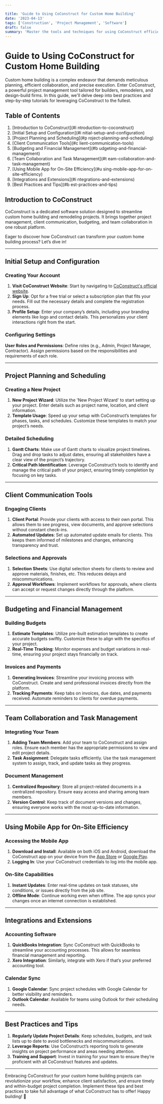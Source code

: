 ```yaml
---

title: 'Guide to Using CoConstruct for Custom Home Building'
date: '2023-04-13'
tags: ['Construction', 'Project Management', 'Software']
draft: false
summary: 'Master the tools and techniques for using CoConstruct efficiently in your custom home building projects.'
---
```


# Guide to Using CoConstruct for Custom Home Building

Custom home building is a complex endeavor that demands meticulous planning, efficient collaboration, and precise execution. Enter CoConstruct, a powerful project management tool tailored for builders, remodelers, and design-build firms. In this guide, we'll delve deep into best practices and step-by-step tutorials for leveraging CoConstruct to the fullest.

## Table of Contents

1. [Introduction to CoConstruct](#i  ntroduction-to-coconstruct)
2. [Initial Setup and Configuration](#i  nitial-setup-and-configuration)
3. [Project Planning and Scheduling](#p  roject-planning-and-scheduling)
4. [Client Communication Tools](#c  lient-communication-tools)
5. [Budgeting and Financial Management](#b  udgeting-and-financial-management)
6. [Team Collaboration and Task Management](#t  eam-collaboration-and-task-management)
7. [Using Mobile App for On-Site Efficiency](#u  sing-mobile-app-for-on-site-efficiency)
8. [Integrations and Extensions](#i  ntegrations-and-extensions)
9. [Best Practices and Tips](#b  est-practices-and-tips)

## Introduction to CoConstruct

CoConstruct is a dedicated software solution designed to streamline custom home building and remodeling projects. It brings together project management, client communication, budgeting, and team collaboration in one robust platform.

Eager to discover how CoConstruct can transform your custom home building process? Let’s dive in!

---

## Initial Setup and Configuration

### Creating Your Account

1. **Visit CoConstruct Website**: Start by navigating to [CoConstruct's official website](https://www.coconstruct.com/).
2. **Sign Up**: Opt for a free trial or select a subscription plan that fits your needs. Fill out the necessary details and complete the registration process.
3. **Profile Setup**: Enter your company’s details, including your branding elements like logo and contact details. This personalizes your client interactions right from the start.

### Configuring Settings

**User Roles and Permissions**: Define roles (e.g., Admin, Project Manager, Contractor). Assign permissions based on the responsibilities and requirements of each role.

---

## Project Planning and Scheduling

### Creating a New Project

1. **New Project Wizard**: Utilize the 'New Project Wizard' to start setting up your project. Enter details such as project name, location, and client information.
2. **Template Usage**: Speed up your setup with CoConstruct’s templates for phases, tasks, and schedules. Customize these templates to match your project’s needs.

### Detailed Scheduling

1. **Gantt Charts**: Make use of Gantt charts to visualize project timelines. Drag and drop tasks to adjust dates, ensuring all stakeholders have a clear view of the project’s trajectory.
2. **Critical Path Identification**: Leverage CoConstruct’s tools to identify and manage the critical path of your project, ensuring timely completion by focusing on key tasks.

---

## Client Communication Tools

### Engaging Clients

1. **Client Portal**: Provide your clients with access to their own portal. This allows them to see progress, view documents, and approve selections without constant check-ins.
2. **Automated Updates**: Set up automated update emails for clients. This keeps them informed of milestones and changes, enhancing transparency and trust.

### Selections and Approvals

1. **Selection Sheets**: Use digital selection sheets for clients to review and approve materials, finishes, etc. This reduces delays and miscommunications.
2. **Approval Workflows**: Implement workflows for approvals, where clients can accept or request changes directly through the platform.

---

## Budgeting and Financial Management

### Building Budgets

1. **Estimate Templates**: Utilize pre-built estimation templates to create accurate budgets swiftly. Customize these to align with the specifics of your project.
2. **Real-Time Tracking**: Monitor expenses and budget variations in real-time, ensuring your project stays financially on track.

### Invoices and Payments

1. **Generating Invoices**: Streamline your invoicing process with CoConstruct. Create and send professional invoices directly from the platform.
2. **Tracking Payments**: Keep tabs on invoices, due dates, and payments received. Automate reminders to clients for overdue payments.

---

## Team Collaboration and Task Management

### Integrating Your Team

1. **Adding Team Members**: Add your team to CoConstruct and assign roles. Ensure each member has the appropriate permissions to view and edit project details.
2. **Task Assignment**: Delegate tasks efficiently. Use the task management system to assign, track, and update tasks as they progress.

### Document Management

1. **Centralized Repository**: Store all project-related documents in a centralized repository. Ensure easy access and sharing among team members.
2. **Version Control**: Keep track of document versions and changes, ensuring everyone works with the most up-to-date information.

---

## Using Mobile App for On-Site Efficiency

### Accessing the Mobile App

1. **Download and Install**: Available on both iOS and Android, download the CoConstruct app on your device from the [App Store](https://apps.apple.com/us/app/coconstruct/id1047487717) or [Google Play](https://play.google.com/store/apps/details?id=com.coconstruct.coconstruct&hl=en&gl=US).
2. **Logging In**: Use your CoConstruct credentials to log into the mobile app.

### On-Site Capabilities

1. **Instant Updates**: Enter real-time updates on task statuses, site conditions, or issues directly from the job site.
2. **Offline Mode**: Continue working even when offline. The app syncs your changes once an internet connection is established.

---

## Integrations and Extensions

### Accounting Software

1. **QuickBooks Integration**: Sync CoConstruct with QuickBooks to streamline your accounting processes. This allows for seamless financial management and reporting.
2. **Xero Integration**: Similarly, integrate with Xero if that’s your preferred accounting tool.

### Calendar Sync

1. **Google Calendar**: Sync project schedules with Google Calendar for better visibility and reminders.
2. **Outlook Calendar**: Available for teams using Outlook for their scheduling needs.

---

## Best Practices and Tips

1. **Regularly Update Project Details**: Keep schedules, budgets, and task lists up to date to avoid bottlenecks and miscommunications.
2. **Leverage Reports**: Use CoConstruct’s reporting tools to generate insights on project performance and areas needing attention.
3. **Training and Support**: Invest in training for your team to ensure they’re proficient with all CoConstruct features and updates.

---

Embracing CoConstruct for your custom home building projects can revolutionize your workflow, enhance client satisfaction, and ensure timely and within-budget project completion. Implement these tips and best practices to take full advantage of what CoConstruct has to offer! Happy building! 🚀